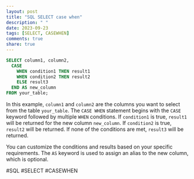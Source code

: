 ```yaml
---
layout: post
title: "SQL SELECT case when"
description: " "
date: 2023-09-23
tags: [SELECT, CASEWHEN]
comments: true
share: true
---
```


```sql
SELECT column1, column2, 
  CASE 
    WHEN condition1 THEN result1
    WHEN condition2 THEN result2
    ELSE result3
  END AS new_column
FROM your_table;
```
In this example, `column1` and `column2` are the columns you want to select from the table `your_table`. The `CASE WHEN` statement begins with the `CASE` keyword followed by multiple `WHEN` conditions. If `condition1` is true, `result1` will be returned for the new column `new_column`. If `condition2` is true, `result2` will be returned. If none of the conditions are met, `result3` will be returned.

You can customize the conditions and results based on your specific requirements. The `AS` keyword is used to assign an alias to the new column, which is optional.

#SQL #SELECT #CASEWHEN